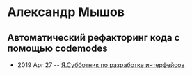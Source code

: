 # Александр Мышов

## Автоматический рефакторинг кода с помощью codemodes
- 2019 Apr 27 -- [Я.Субботник по разработке интерфейсов](https://events.yandex.ru/lib/talks/7254/)    
